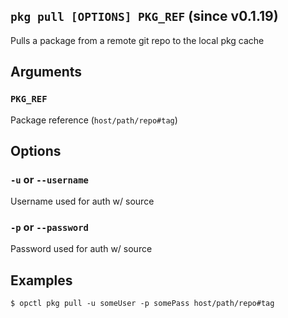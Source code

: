 ## `pkg pull [OPTIONS] PKG_REF` (since v0.1.19)

Pulls a package from a remote git repo to the local pkg cache

## Arguments

### `PKG_REF`
Package reference (`host/path/repo#tag`)

## Options

### `-u` or `--username`
Username used for auth w/ source

### `-p` or `--password`
Password used for auth w/ source

## Examples

```shell
$ opctl pkg pull -u someUser -p somePass host/path/repo#tag
```
